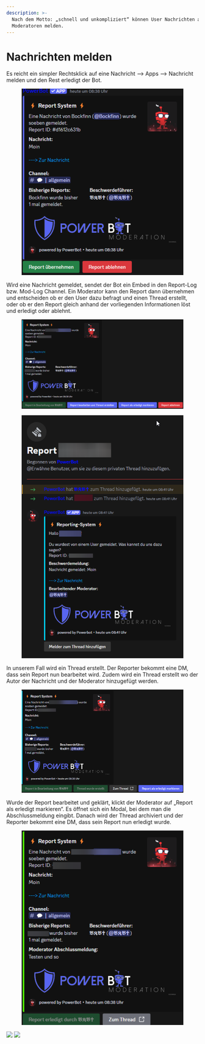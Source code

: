 ```yaml
---
description: >-
  Nach dem Motto: „schnell und unkompliziert“ können User Nachrichten an die
  Moderatoren melden.
---
```


# Nachrichten melden

Es reicht ein simpler Rechtsklick auf eine Nachricht –> Apps –> Nachricht melden und den Rest erledigt der Bot.

<div align="center">

<figure><img src="../../.gitbook/assets/report_nachricht.png" alt=""><figcaption></figcaption></figure>

</div>

Wird eine Nachricht gemeldet, sendet der Bot ein Embed in den Report-Log bzw. Mod-Log Channel. Ein Moderator kann den Report dann übernehmen und entscheiden ob er den User dazu befragt und einen Thread erstellt, oder ob er den Report gleich anhand der vorliegenden Informationen löst und erledigt oder ablehnt.

<div align="left">

<figure><img src="../../.gitbook/assets/report_angenommen2.png" alt=""><figcaption></figcaption></figure>

 

<figure><img src="../../.gitbook/assets/report_thread2.png" alt=""><figcaption></figcaption></figure>

</div>

In unserem Fall wird ein Thread erstellt. Der Reporter bekommt eine DM, dass sein Report nun bearbeitet wird. Zudem wird ein Thread erstellt wo der Autor der Nachricht und der Moderator hinzugefügt werden.

<div align="center">

<figure><img src="../../.gitbook/assets/report_logging.png" alt=""><figcaption></figcaption></figure>

</div>

Wurde der Report bearbeitet und geklärt, klickt der Moderator auf „Report als erledigt markieren“. Es öffnet sich ein Modal, bei dem man die Abschlussmeldung eingibt. Danach wird der Thread archiviert und der Reporter bekommt eine DM, dass sein Report nun erledigt wurde.

<div align="center">

<figure><img src="../../.gitbook/assets/report_erledigt2.png" alt=""><figcaption></figcaption></figure>

</div>

![](https://doc.pwr.lol/wp-content/uploads/2024/02/message\_report\_erledigt.png) ![](https://doc.pwr.lol/wp-content/uploads/2024/02/message\_report\_dm\_inbearbeitung.png)
